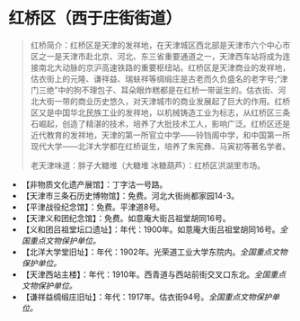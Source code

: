 # 红桥区（西于庄街街道）  
> 红桥简介：红桥区是天津的发祥地，在天津城区西北部是天津市六个中心市区之一是天津市赴北京、河北、东三省重要通道之一，天津西车站将成为连接南北大动脉的京沪高速铁路的重要枢纽站。红桥区是天津商业的发祥地，估衣街上的元隆、谦祥益、瑞蚨祥等绸缎庄是古老而久负盛名的老字号;“津门三绝”中的狗不理包子、耳朵眼炸糕都是在红桥一带诞生的。估衣街、河北大街一带的商业历史悠久，对天津城市的商业发展起了巨大的作用。红桥区又是中国华北民族工业的发祥地，以机械铸造工业为标志，从红桥区三条石崛起，创造了精湛的技术，培养了大批技术工人，影响广泛。红桥区还是近代教育的发祥地，天津的第一所官立中学——铃铛阁中学，和中国第一所现代大学——北洋大学都在红桥诞生，培养了朱宪彝、马寅初等著名学者。  
>   
> 老天津味道：胖子大糖堆（大糖堆 冰糖葫芦）：红桥区洪湖里市场。  
  
* 【非物质文化遗产展馆】：丁字沽一号路。  
* 【天津市三条石历史博物馆】：免费。河北大街尚都家园14-3。  
* 【平津战役纪念馆】：免费。平津道8号。  
* 【天津义和团纪念馆】：免费。如意庵大街吕祖堂胡同16号。  
* 【义和团吕祖堂坛口遗址】：年代：1900年。如意庵大街吕祖堂胡同16号。*全国重点文物保护单位。*  
* 【北洋大学堂旧址】：年代：1902年。光荣道工业大学东院内。*全国重点文物保护单位。*  
* 【天津西站主楼】：年代：1910年。西青道与西站前街交叉口东北。*全国重点文物保护单位。*  
* 【谦祥益绸缎庄旧址】：年代：1917年。估衣街94号。*全国重点文物保护单位。*  